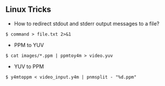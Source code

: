 ## Linux Tricks

* How to redirect stdout and stderr output messages to a file?

```
$ command > file.txt 2>&1
```

* PPM to YUV

```
$ cat images/*.ppm | ppmtoy4m > video.yuv
```

* YUV to PPM

```
$ y4mtoppm < video_input.y4m | pnmsplit - "%d.ppm"
```
